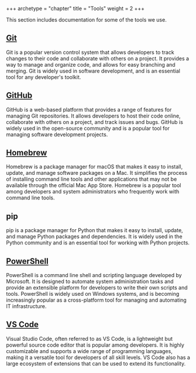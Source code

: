 +++
archetype = "chapter"
title = "Tools"
weight = 2
+++


This section includes documentation for some of the tools we use. 

## [Git](git/)

Git is a popular version control system that allows developers to track changes to their code and collaborate with others on a project. It provides a way to manage and organize code, and allows for easy branching and merging. Git is widely used in software development, and is an essential tool for any developer's toolkit.

## [GitHub](github/)

GitHub is a web-based platform that provides a range of features for managing Git repositories. It allows developers to host their code online, collaborate with others on a project, and track issues and bugs. GitHub is widely used in the open-source community and is a popular tool for managing software development projects.

## [Homebrew](homebrew/)

Homebrew is a package manager for macOS that makes it easy to install, update, and manage software packages on a Mac. It simplifies the process of installing command line tools and other applications that may not be available through the official Mac App Store. Homebrew is a popular tool among developers and system administrators who frequently work with command line tools.

## pip

pip is a package manager for Python that makes it easy to install, update, and manage Python packages and dependencies. It is widely used in the Python community and is an essential tool for working with Python projects.

## [PowerShell](powershell/)

PowerShell is a command line shell and scripting language developed by Microsoft. It is designed to automate system administration tasks and provide an extensible platform for developers to write their own scripts and tools. PowerShell is widely used on Windows systems, and is becoming increasingly popular as a cross-platform tool for managing and automating IT infrastructure.

## [VS Code](vs-code/)

Visual Studio Code, often referred to as VS Code, is a lightweight but powerful source code editor that is popular among developers. It is highly customizable and supports a wide range of programming languages, making it a versatile tool for developers of all skill levels. VS Code also has a large ecosystem of extensions that can be used to extend its functionality.

